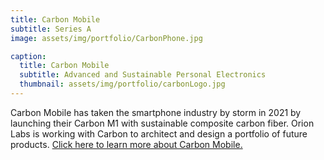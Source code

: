 ```yaml
---
title: Carbon Mobile
subtitle: Series A
image: assets/img/portfolio/CarbonPhone.jpg

caption:
  title: Carbon Mobile
  subtitle: Advanced and Sustainable Personal Electronics
  thumbnail: assets/img/portfolio/carbonLogo.jpg
---
```

Carbon Mobile has taken the smartphone industry by storm in 2021 by launching their Carbon M1 with sustainable composite carbon fiber. Orion Labs is working with Carbon to architect and design a portfolio of future products. <a href = "https://www.carbonmobile.com/">Click here to learn more about Carbon Mobile.</a>
